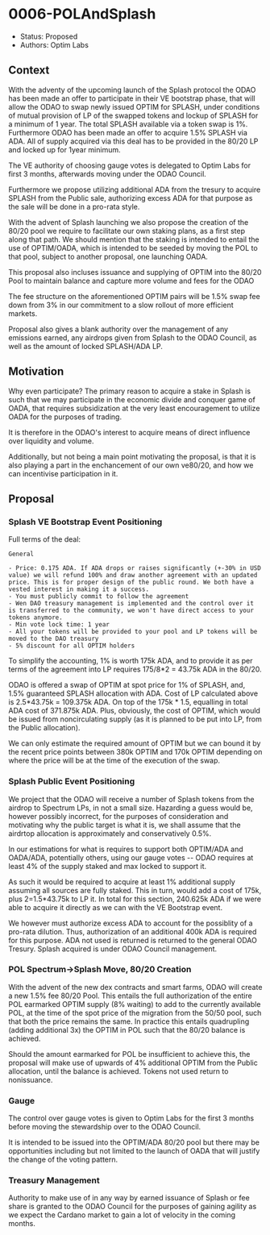 # 0006-POLAndSplash

- Status: Proposed
- Authors: Optim Labs

## Context

With the adventy of the upcoming launch of the Splash protocol the ODAO has been made an offer to participate in their VE bootstrap phase, that will allow the ODAO to swap newly issued OPTIM for SPLASH, under conditions of mutual provision of LP of the swapped tokens and lockup of SPLASH for a minimum of 1 year. The total SPLASH available via a token swap is 1%. Furthermore ODAO has been made an offer to acquire 1.5% SPLASH via ADA. All of supply acquired via this deal has to be provided in the 80/20 LP and locked up for 1year minimum.

The VE authority of choosing gauge votes is delegated to Optim Labs for first 3 months, afterwards moving under the ODAO Council.

Furthermore we propose utilizing additional ADA from the tresury to acquire SPLASH from the Public sale, authorizing excess ADA for that purpose as the sale will be done in a pro-rata style. 

With the advent of Splash launching we also propose the creation of the 80/20 pool we require to facilitate our own staking plans, as a first step along that path. We should mention that the staking is intended to entail the use of OPTIM/OADA, which is intended to be seeded by moving the POL to that pool, subject to another proposal, one launching OADA. 

This proposal also incluses issuance and supplying of OPTIM into the 80/20 Pool to maintain balance and capture more volume and fees for the ODAO

The fee structure on the aforementioned OPTIM pairs will be 1.5% swap fee down from 3% in our commitment to a slow rollout of more efficient markets. 

Proposal also gives a blank authority over the management of any emissions earned, any airdrops given from Splash to the ODAO Council, as well as the amount of locked SPLASH/ADA LP. 

## Motivation

Why even participate? The primary reason to acquire a stake in Splash is such that we may participate in the economic divide and conquer game of OADA, that requires subsidization at the very least encouragement to utilize OADA for the purposes of trading. 

It is therefore in the ODAO's interest to acquire means of direct influence over liquidity and volume. 

Additionally, but not being a main point motivating the proposal, is that it is also playing a part in the enchancement of our own ve80/20, and how we can incentivise participation in it.

## Proposal

### Splash VE Bootstrap Event Positioning 

Full terms of the deal:

```
General

- Price: 0.175 ADA. If ADA drops or raises significantly (+-30% in USD value) we will refund 100% and draw another agreement with an updated price. This is for proper design of the public round. We both have a vested interest in making it a success.
- You must publicly commit to follow the agreement
- Wen DAO treasury management is implemented and the control over it is transferred to the community, we won't have direct access to your tokens anymore.
- Min vote lock time: 1 year
- All your tokens will be provided to your pool and LP tokens will be moved to the DAO treasury
- 5% discount for all OPTIM holders
```

To simplify the accounting, 1% is worth 175k ADA, and to provide it as per terms of the agreement into LP requires 175/8*2 = 43.75k ADA in the 80/20. 

ODAO is offered a swap of OPTIM at spot price for 1% of SPLASH, and, 1.5% guaranteed SPLASH allocation with ADA. Cost of LP calculated above is 2.5*43.75k = 109.375k ADA.
On top of the 175k * 1.5, equalling in total ADA cost of 371.875k ADA. Plus, obviously, the cost of OPTIM, which would be issued from noncirculating supply (as it is planned to be put into LP, from the Public allocation). 

We can only estimate the required amount of OPTIM but we can bound it by the recent price points between 380k OPTIM and 170k OPTIM depending on where the price will be at the time of the execution of the swap.

### Splash Public Event Positioning

We project that the ODAO will receive a number of Splash tokens from the airdrop to Spectrum LPs, in not a small size. Hazarding a guess would be, however possibly incorrect, for the purposes of consideration and motivating why the public target is what it is, we shall assume that the airdrtop allocation is approximately and conservatively 0.5%. 

In our estimations for what is requires to support both OPTIM/ADA and OADA/ADA, potentially others, using our gauge votes -- ODAO requires at least 4% of the supply staked and max locked to support it. 

As such it would be required to acquire at least 1% additional supply assuming all sources are fully staked. This in turn, would add a cost of 175k, plus 2=1.5*43.75k to LP it. 
In total for this section, 240.625k ADA if we were able to acquire it directly as we can with the VE Bootstrap event. 

We however must authorize excess ADA to account for the possiblity of a pro-rata dilution. Thus, authorization of an additional 400k ADA is required for this purpose. ADA not used is returned is returned to the general ODAO Tresury. Splash acquired is under ODAO Council management.

### POL Spectrum->Splash Move, 80/20 Creation

With the advent of the new dex contracts and smart farms, ODAO will create a new 1.5% fee 80/20 Pool. This entails the full authorization of the entire POL earmarked OPTIM supply (8% waiting) to add to the currently available POL, at the time of the spot price of the migration from the 50/50 pool, such that both the price remains the same. In practice this entails quadrupling (adding additional 3x) the OPTIM in POL such that the 80/20 balance is achieved. 

Should the amount earmarked for POL be insufficient to achieve this, the proposal will make use of upwards of 4% additional OPTIM from the Public allocation, until the balance is achieved. Tokens not used return to nonissuance. 

### Gauge 

The control over gauge votes is given to Optim Labs for the first 3 months before moving the stewardship over to the ODAO Council. 

It is intended to be issued into the OPTIM/ADA 80/20 pool but there may be opportunities including but not limited to the launch of OADA that will justify the change of the voting pattern. 

### Treasury Management 

Authority to make use of in any way by earned issuance of Splash or fee share is granted to the ODAO Council for the purposes of gaining agility as we expect the Cardano market to gain a lot of velocity in the coming months. 